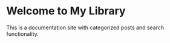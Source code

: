 # Welcome to My Library

This is a documentation site with categorized posts and search functionality.
